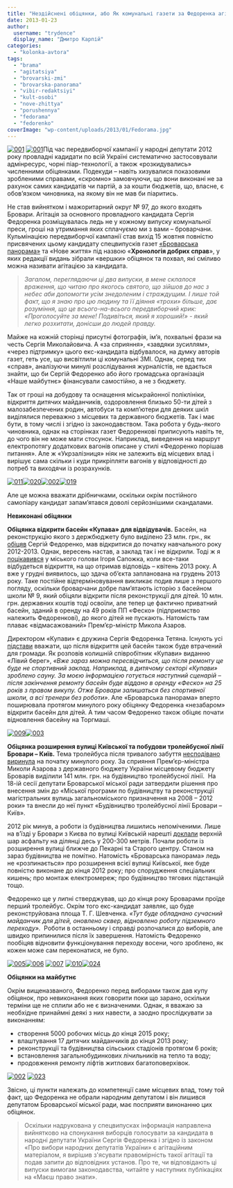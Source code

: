 ```yaml
---
title: "Нездійснені обіцянки, або Як комунальні газети за Федоренка агітували"
date: 2013-01-23
author: 
  username: "trydence"
  display_name: "Дмитро Карпій"
categories: 
  - "kolonka-avtora"
tags: 
  - "brama"
  - "agitatsiya"
  - "brovarski-zmi"
  - "brovarska-panorama"
  - "vibir-redaktsiyi"
  - "kult-osobi"
  - "nove-zhittya"
  - "porushennya"
  - "fedorama"
  - "fedorenko"
coverImage: "wp-content/uploads/2013/01/Fedorama.jpg"
---
```


[![001](https://mpz.brovary.org/wp-content/uploads/2013/01/0011.jpg)](https://mpz.brovary.org/wp-content/uploads/2013/01/0011.jpg) [![001](https://mpz.brovary.org/wp-content/uploads/2013/01/0012.jpg)](https://mpz.brovary.org/wp-content/uploads/2013/01/0012.jpg)Під час передвиборчої кампанії у народні депутати 2012 року провладні кадидати по всій Україні систематично застосовували адмінресурс, чорні піар-технології, а також «розкидувались» численними обіцянками. Подекуди – навіть хизувалися показовими зробленими справами, «скромно» замовчуючи, що вони виконані не за рахунок самих кандидатів чи партій, а за кошти бюджетів, що, власне, є обов’язком чиновника, на якому він не мав би піаритись.

Не став вийнятком і мажоритарний округ № 97, до якого входять Бровари. Агітація за основного провладного кандидата Сергія Федоренка розміщувалась ледь не у кожному випуску комунальної преси, гроші на утримання яких сплачуємо ми з вами – броварчани. Кульмінацією передвиборчої кампанії став вихід 15 жовтня повністю присвячених цьому кандидату спецвипусків газет [«Броварська панорама»](https://mpz.brovary.org/24-shpalti-agitpiaru-za-kosht-brovarchan/) та «Нове життя» під назвою «**Хронологія добрих справ**», у яких редакції видань зібрали «вершки» обіцянок та похвал, які сміливо можна називати агітацією за кандидата.

> _Загалом, переглядаючи ці два випуски, в мене склалося враження, що читаю про якогось святого, що зійшов до нас з небес аби допомогти усім знедоленим і страждущим. І лише той факт, що я знаю про цю людину та її діяння «трохи» більше, дає розуміння, що це всього-на-всього передвиборчий крик:  «Проголосуйте за мене! Подивіться, який я хороший!» - який легко розхитати, донісши до людей правду._

Майже на кожній сторінці присутні фотографія, ім’я, похвальні фрази на честь Сергія Миколайовича. А «за сприяння», «завдяки зусиллям», «через підтримку» цього екс-кандидата відбувалося, на думку авторів газет, геть усе, що висвітлили ці комунальні ЗМІ. Однак, серед тих «справ», аналізуючи минулі розслідування журналістів, не вдається знайти, що би Сергій Федоренко або його громадська організація «Наше майбутнє» фінансували самостійно, а не з бюджету.

Так от гроші на добудову та оснащення міськрайонної поліклініки, відкриття дитячих майданчиків, оздоровлення близько 50-ти дітей з малозабезпечених родин, автобуси та комп’ютери для деяких шкіл виділялися переважно з місцевих та державного бюджетів. Так і має бути, в тому числі і згідно із законодавством. Така робота у будь-якого чиновника, однак на сторінках газет Федоренкові приписують навіть те, до чого він не може мати стосунок. Наприклад, виведення на маршрут електропотягу додаткових вагонів описане у стилі «Федоренко порішав питання». Але ж «Укрзалізниця» ніяк не залежить від місцевих влад і вирішує сама скільки і куди прикріпляти вагонів у відповідності до потреб та виходячи із розрахунків.

[![011](https://mpz.brovary.org/wp-content/uploads/2013/01/011.jpg)](https://mpz.brovary.org/wp-content/uploads/2013/01/011.jpg)[![020](https://mpz.brovary.org/wp-content/uploads/2013/01/020.jpg)](https://mpz.brovary.org/wp-content/uploads/2013/01/020.jpg)[![002](https://mpz.brovary.org/wp-content/uploads/2013/01/0021.jpg)](https://mpz.brovary.org/wp-content/uploads/2013/01/0021.jpg)[![019](https://mpz.brovary.org/wp-content/uploads/2013/01/019.jpg)](https://mpz.brovary.org/wp-content/uploads/2013/01/019.jpg)

Але це можна вважати дрібничками, оскільки окрім постійного самопіару кандидат запам’ятався доволі серйознішими скандалами.

**Невиконані обіцянки**

**Обіцянка відкрити басейн «Купава» для відвідувачів.** Басейн, на реконструкцію якого з держбюджету було виділено 23 млн. грн., як [обіцяв](https://mpz.brovary.org/biki-fedorenka-vzhe-za-dobroyu-traditsiyeyu-napali-na-zhurnalistiv/) Сергій Федоренко, мав відкритися до початку навчального року 2012-2013. Однак, вересень настав, а заклад так і не відкрили. Тоді ж я [поцікавився](https://mpz.brovary.org/rekonstruktsiya-baseynu-kupava-zakinchitsya-ne-ranishe-grudnya-2013-roku/) у міського голови Ігоря Сапожка, коли все-таки відбудеться відкриття, на що отримав відповідь – квітень 2013 року. А вже у грудні виявилось, що здача об’єкта запланована на грудень 2013 року. Таке постійне відтерміновування викликає подив лише з першого погляду, оскільки броварчани добре пам’ятають історію з басейном школи № 9, який обіцяли відкрити після реконструкції для дітей. 10 млн. грн. державних коштів тоді освоїли, але тепер це фактично приватний басейн, зданий в оренду на 49 років ПП «Феско» (підприємство належить Федоренкові), до якого дітей не пускають. Натомість там плаває «відмасажований» Прем’єр-міністр Микола Азаров.

Директором «Купави» є дружина Сергія Федоренка Тетяна. Існують усі [підстави](https://lb.ua/news/2011/12/12/127585_imenem_azarova.html) вважати, що після відкриття цей басейн також буде втрачений для громади. Як розповів колишній співробітник «Купави» виданню «Лівий берег», _«Вже зараз можна пересвідчиться, що після ремонту це буде не спортивний заклад. Наприклад, в дитячому секторі «Купави» зроблено сауну. За моєю інформацією готується наступний сценарій – після закінчення ремонту басейн буде віддано в оренду «Феско» на 25 років з правом викупу. Отже Бровари залишаться без спортивної школи, а всі тренери без роботи»_. Але «Броварська панорама» вперто поширювала протягом минулого року обіцянку Федоренка «незабаром» відкрити басейн для дітей. А тим часом Федоренко також обіцяє почати відновлення басейну на Торгмаші.

[![009](https://mpz.brovary.org/wp-content/uploads/2013/01/009.jpg)](https://mpz.brovary.org/wp-content/uploads/2013/01/009.jpg)[![003](https://mpz.brovary.org/wp-content/uploads/2013/01/0031.jpg)](https://mpz.brovary.org/wp-content/uploads/2013/01/0031.jpg)

**Обіцянка розширення вулиці Київської та побудови тролейбусної лінії Бровари – Київ.** Тема тролейбуса після тривалого забуття [несподівано виринула](https://mpz.brovary.org/vibori-chas-zgadati-pro-troleybus/) на початку минулого року. За сприяння Прем’єр-міністра Миколи Азарова з державного бюджету України місцевому бюджету Броварів виділили 141 млн. грн. на будівництво тролейбусної лінії.  На 18-ій сесії депутати Броварської міської ради затвердили рішення про внесення змін до «Міської програми по будівництву та реконструкції магістральних вулиць загальноміського призначення на 2008 – 2012 роки» та внесли до неї пункт «Будівництво тролейбусної лінії Бровари – Київ».

2012 рік минув, а роботи із будівництва лишились непоміченими. Лише на в’їзді у Бровари з Києва по вулиці Київській нарешті [доклали](https://mpz.brovary.org/lyuki-brovariv-chi-bezpechno-hoditi-mistom-ne-divlyachis-pid-nogi/) верхній шар асфальту на ділянці десь у 200-300 метрів. Почали роботи із розширення вулиці ближче до Пекарні та Старого центру. Станом на зараз будівництва не помітно. Натомість «Броварська панорама» ледь не «розпинається» про розширення всієї вулиці Київської, яке буде повністю виконане до кінця 2012 року; про спорудження спеціальних кишень; про монтаж електромереж; про будівництво тягових підстанцій тощо.

Федоренко ще у липні стверджував, що до кінця року Броварами проїде перший тролейбус. Окрім того екс-кандидат заявляє, що буде реконструйована площа Т. Г. Шевченка. _«Тут буде обладнано сучасний майданчик для дітей, оновлено сквер, відновлено роботу підземного переходу»._  Роботи в останньому і справді розпочалися до виборів, але швидко припинилися після їх завершення. Натомість Федоренко пообіцяв відновити функціонування переходу восени, чого зроблено, як кожен може сам переконатися, не було.

[![005](https://mpz.brovary.org/wp-content/uploads/2013/01/005.jpg)](https://mpz.brovary.org/wp-content/uploads/2013/01/005.jpg)[![006](https://mpz.brovary.org/wp-content/uploads/2013/01/006.jpg)](https://mpz.brovary.org/wp-content/uploads/2013/01/006.jpg) [![007](https://mpz.brovary.org/wp-content/uploads/2013/01/007.jpg)](https://mpz.brovary.org/wp-content/uploads/2013/01/007.jpg) [![010](https://mpz.brovary.org/wp-content/uploads/2013/01/010.jpg)](https://mpz.brovary.org/wp-content/uploads/2013/01/010.jpg)[![024](https://mpz.brovary.org/wp-content/uploads/2013/01/024.jpg)](https://mpz.brovary.org/wp-content/uploads/2013/01/024.jpg)

**Обіцянки на майбутнє**

Окрім вищеназваного, Федоренко перед виборами також дав купу обіцянок, про невиконання яких говорити поки що зарано, оскільки терміни ще не сплили або не є визначеними. Однак, я вважаю за необхідне принаймні деякі з них навести, а заодно прослідкувати за виконанням:

- створення 5000 робочих місць до кінця 2015 року;
- влаштування 17 дитячих майданчиків до кінця 2013 року;
- реконструкції та будівництва сільських стадіонів протягом 6 років;
- встановлення загальнобудинкових лічильників на тепло та воду;
- продовження ремонту ліфтів житлових багатоповерхівок.

[![002](https://mpz.brovary.org/wp-content/uploads/2013/01/0022.jpg)](https://mpz.brovary.org/wp-content/uploads/2013/01/0022.jpg) [![023](https://mpz.brovary.org/wp-content/uploads/2013/01/023.jpg)](https://mpz.brovary.org/wp-content/uploads/2013/01/023.jpg)

Звісно, ці пункти належать до компетенції саме місцевих влад, тому той факт, що Федоренка не обрали народним депутатом і він лишився депутатом Броварської міської ради, має посприяти винонанню цих обіцянок.

> Оскільки надрукована у спецвипусках інформація направлена вийнятково на спонукання виборців голосувати за кандидата в народні депутати України Сергія Федоренка і згідно із законом «Про вибори народних депутатів України» є агітаційним матеріалом, я вирішив з'ясувати правомірність такої агітації та подав запити до відповідних установ. Про те, чи відповідають ці випуски вимогам законодавства, читайте у наступних публікаціях на «Маєш право знати».
